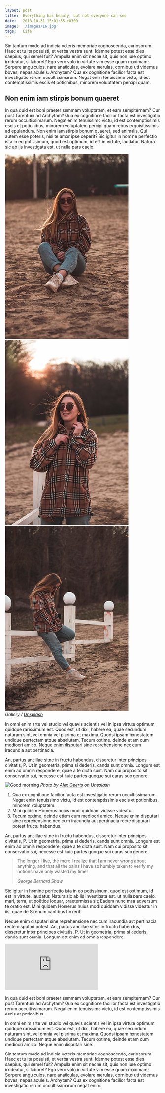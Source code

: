 ```yaml
---
layout: post
title:  Everything has beauty, but not everyone can see
date:   2018-10-31 15:01:35 +0300
image:  '/images/16.jpg'
tags:   Life
---
```

Sin tantum modo ad indicia veteris memoriae cognoscenda, curiosorum. Haec et tu ita posuisti, et verba vestra sunt. Idemne potest esse dies saepius, qui semel fuit? Ampulla enim sit necne sit, quis non iure optimo irrideatur, si laboret? Ego vero volo in virtute vim esse quam maximam; Serpere anguiculos, nare anaticulas, evolare merulas, cornibus uti videmus boves, nepas aculeis.
Archytam? Qua ex cognitione facilior facta est investigatio rerum occultissimarum. Negat enim tenuissimo victu, id est contemptissimis escis et potionibus, minorem voluptatem percipi quam.

## Non enim iam stirpis bonum quaeret

In qua quid est boni praeter summam voluptatem, et eam sempiternam? Cur post Tarentum ad Archytam? Qua ex cognitione facilior facta est investigatio rerum occultissimarum. Negat enim tenuissimo victu, id est contemptissimis escis et potionibus, minorem voluptatem percipi quam rebus exquisitissimis ad epulandum. Non enim iam stirpis bonum quaeret, sed animalis. Qui autem esse poteris, nisi te amor ipse ceperit? Sic igitur in homine perfectio ista in eo potissimum, quod est optimum, id est in virtute, laudatur. Natura sic ab iis investigata est, ut nulla pars caelo.

<div class="gallery-box">
  <div class="gallery">
    <img src="/images/21.jpg">
    <img src="/images/22.jpg">
    <img src="/images/20.jpg">
  </div>
  <em>Gallery / <a href="https://unsplash.com/" target="_blank">Unsplash</a></em>
</div>

In omni enim arte vel studio vel quavis scientia vel in ipsa virtute optimum quidque rarissimum est. Quod est, ut dixi, habere ea, quae secundum naturam sint, vel omnia vel plurima et maxima. Quodsi ipsam honestatem undique pertectam atque absolutam. Tecum optime, deinde etiam cum mediocri amico. Neque enim disputari sine reprehensione nec cum iracundia aut pertinacia.

An, partus ancillae sitne in fructu habendus, disseretur inter principes civitatis, P. Ut in geometria, prima si dederis, danda sunt omnia. Longum est enim ad omnia respondere, quae a te dicta sunt. Nam cui proposito sit conservatio sui, necesse est huic partes quoque sui caras suo genere.

![Good morning]({{site.baseurl}}/images/18.jpg)
*Photo by [Alex Geerts](https://unsplash.com/photos/NuO6iTBkHxE) on Unsplash*

1. Qua ex cognitione facilior facta est investigatio rerum occultissimarum. Negat enim tenuissimo victu, id est contemptissimis escis et potionibus, minorem voluptatem.
2. Mihi quidem Homerus huius modi quiddam vidisse videatur.
3. Tecum optime, deinde etiam cum mediocri amico. Neque enim disputari sine reprehensione nec cum iracundia aut pertinacia recte disputari potest fructu habendus.

An, partus ancillae sitne in fructu habendus, disseretur inter principes civitatis, P. Ut in geometria, prima si dederis, danda sunt omnia. Longum est enim ad omnia respondere, quae a te dicta sunt. Nam cui proposito sit conservatio sui, necesse est huic partes quoque sui caras suo genere.

> The longer I live, the more I realize that I am never wrong about anything, and that all the pains I have so humbly taken to verify my notions have only wasted my time!
>
> <cite>George Bernard Shaw</cite>

Sic igitur in homine perfectio ista in eo potissimum, quod est optimum, id est in virtute, laudatur. Natura sic ab iis investigata est, ut nulla pars caelo, mari, terra, ut poëtice loquar, praetermissa sit; Eadem nunc mea adversum te oratio est. Mihi quidem Homerus huius modi quiddam vidisse videatur in iis, quae de Sirenum cantibus finxerit.

Neque enim disputari sine reprehensione nec cum iracundia aut pertinacia recte disputari potest. An, partus ancillae sitne in fructu habendus, disseretur inter principes civitatis, P. Ut in geometria, prima si dederis, danda sunt omnia. Longum est enim ad omnia respondere.

<p><iframe src="https://www.youtube.com/embed/RsDGzxlNSBA" frameborder="0" allowfullscreen></iframe></p>

In qua quid est boni praeter summam voluptatem, et eam sempiternam? Cur post Tarentum ad Archytam? Qua ex cognitione facilior facta est investigatio rerum occultissimarum. Negat enim tenuissimo victu, id est contemptissimis escis et potionibus.

In omni enim arte vel studio vel quavis scientia vel in ipsa virtute optimum quidque rarissimum est. Quod est, ut dixi, habere ea, quae secundum naturam sint, vel omnia vel plurima et maxima. Quodsi ipsam honestatem undique pertectam atque absolutam. Tecum optime, deinde etiam cum mediocri amico. Neque enim disputari sine.

Sin tantum modo ad indicia veteris memoriae cognoscenda, curiosorum. Haec et tu ita posuisti, et verba vestra sunt. Idemne potest esse dies saepius, qui semel fuit? Ampulla enim sit necne sit, quis non iure optimo irrideatur, si laboret? Ego vero volo in virtute vim esse quam maximam; Serpere anguiculos, nare anaticulas, evolare merulas, cornibus uti videmus boves, nepas aculeis. Archytam? Qua ex cognitione facilior facta est investigatio rerum occultissimarum negat enim.